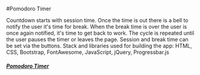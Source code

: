 #Pomodoro Timer

Countdown starts with session time. Once the time is out there is a bell to notify the user it's time for break. When the break time is over the user is once again notified, it's time to get back to work. The cycle is repeated until the user pauses the timer or leaves the page. Session and break time can be set via the buttons. Stack and libraries used for building the app: HTML, CSS, Bootstrap, FontAwesome, JavaScript, jQuery, Progressbar.js
##### [Pomodoro Timer](http://raditotev.github.io/pomodoro-timer)